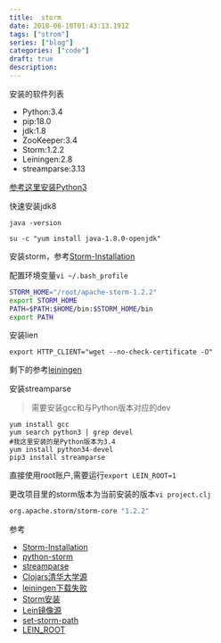 ```yaml
---
title:  storm
date: 2018-08-10T01:43:13.191Z
tags: ["strom"]
series: ["blog"]
categories: ["code"]
draft: true
description:
---
```


安装的软件列表
- Python:3.4
- pip:18.0
- jdk:1.8
- ZooKeeper:3.4
- Storm:1.2.2
- Leiningen:2.8
- streamparse:3.13


[参考这里安装Python3](https://github.com/smile365/blog/blob/master/python3.md)


快速安装jdk8
```shell
java -version

su -c "yum install java-1.8.0-openjdk"
```

安装storm，参考[Storm-Installation](https://www.tutorialspoint.com/apache_storm/apache_storm_installation.htm)

配置环境变量`vi ~/.bash_profile`
```bash
STORM_HOME="/root/apache-storm-1.2.2"
export STORM_HOME
PATH=$PATH:$HOME/bin:$STORM_HOME/bin
export PATH
```

安装lien
```
export HTTP_CLIENT="wget --no-check-certificate -O"
```
剩下的参考[leiningen](https://leiningen.org/#install)

安装streamparse
>需要安装gcc和与Python版本对应的dev

```shell
yum install gcc
yum search python3 | grep devel
#我这里安装的是Python版本为3.4
yum install python34-devel
pip3 install streamparse
```

直接使用root账户,需要运行`export LEIN_ROOT=1`

更改项目里的storm版本为当前安装的版本`vi project.clj`
```bash
org.apache.storm/storm-core "1.2.2"
```

参考
- [Storm-Installation](https://www.tutorialspoint.com/apache_storm/apache_storm_installation.htm)
- [python-storm](https://www.jianshu.com/p/f0c0e53cb7f1)
- [streamparse](http://streamparse.readthedocs.io/en/stable/quickstart.html)
- [Clojars清华大学源](https://my.oschina.net/u/1772293/blog/1813609)
- [leiningen下载失败](https://blog.csdn.net/tonylee0329/article/details/40393059)
- [Storm安装](https://www.codetd.com/article/755024)
- [Lein镜像源](https://www.smitechow.com/2018/02/lein-maven-clojars.html)
- [set-storm-path](https://stackoverflow.com/questions/20793737/how-can-i-add-storm-in-my-path)
- [LEIN_ROOT](https://blog.csdn.net/jiangjingxuan/article/details/54729039)
